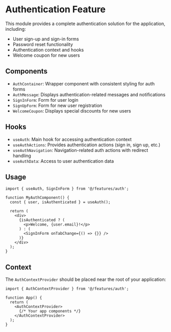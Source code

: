 
# Authentication Feature

This module provides a complete authentication solution for the application, including:

- User sign-up and sign-in forms
- Password reset functionality
- Authentication context and hooks
- Welcome coupon for new users

## Components

- `AuthContainer`: Wrapper component with consistent styling for auth forms
- `AuthMessage`: Displays authentication-related messages and notifications
- `SignInForm`: Form for user login
- `SignUpForm`: Form for new user registration
- `WelcomeCoupon`: Displays special discounts for new users

## Hooks

- `useAuth`: Main hook for accessing authentication context
- `useAuthActions`: Provides authentication actions (sign in, sign up, etc.)
- `useAuthNavigation`: Navigation-related auth actions with redirect handling
- `useAuthData`: Access to user authentication data

## Usage

```tsx
import { useAuth, SignInForm } from '@/features/auth';

function MyAuthComponent() {
  const { user, isAuthenticated } = useAuth();
  
  return (
    <div>
      {isAuthenticated ? (
        <p>Welcome, {user.email}!</p>
      ) : (
        <SignInForm onTabChange={() => {}} />
      )}
    </div>
  );
}
```

## Context

The `AuthContextProvider` should be placed near the root of your application:

```tsx
import { AuthContextProvider } from '@/features/auth';

function App() {
  return (
    <AuthContextProvider>
      {/* Your app components */}
    </AuthContextProvider>
  );
}
```
